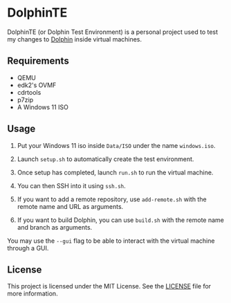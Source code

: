 # DolphinTE

DolphinTE (or Dolphin Test Environment) is a personal project used to test my changes to [Dolphin](https://github.com/dolphin-emu) inside virtual machines.

## Requirements

- QEMU
- edk2's OVMF
- cdrtools
- p7zip
- A Windows 11 ISO

## Usage

1. Put your Windows 11 iso inside `Data/ISO` under the name `windows.iso`.

2. Launch `setup.sh` to automatically create the test environment.

3. Once setup has completed, launch `run.sh` to run the virtual machine.

4. You can then SSH into it using `ssh.sh`.

5. If you want to add a remote repository, use `add-remote.sh` with the remote name and URL as arguments.

6. If you want to build Dolphin, you can use `build.sh` with the remote name and branch as arguments.

You may use the `--gui` flag to be able to interact with the virtual machine through a GUI.

## License

This project is licensed under the MIT License. See the [LICENSE](./LICENSE) file for more information.
